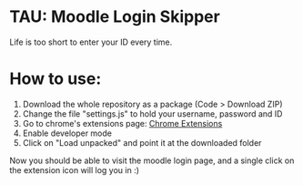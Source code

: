 # TAU: Moodle Login Skipper
Life is too short to enter your ID every time.


# How to use:
1. Download the whole repository as a package (Code > Download ZIP)
2. Change the file "settings.js" to hold your username, password and ID
3. Go to chrome's extensions page: [Chrome Extensions](chrome://extensions/)
4. Enable developer mode
5. Click on "Load unpacked" and point it at the downloaded folder

Now you should be able to visit the moodle login page, and a single click on the extension icon will log you in :)

